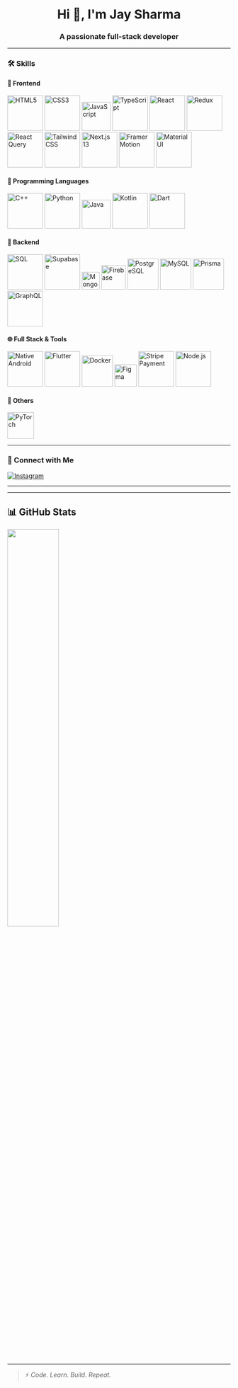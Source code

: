<h1 align="center">Hi 👋, I'm Jay Sharma</h1>
<h3 align="center">A passionate full-stack developer</h3>

---

### 🛠️ Skills

#### 🚀 Frontend

<p align="left">
  <img src="https://jay-sharmaa.github.io/jay-sharmaa/public/html.png" alt="HTML5" width="80" height="80"/>
  <img src="https://jay-sharmaa.github.io/jay-sharmaa/public/css.png" alt="CSS3" width="80" height="80"/>
  <img src="https://jay-sharmaa.github.io/jay-sharmaa/public/js.png" alt="JavaScript" width="65" height="65"/>
  <img src="https://jay-sharmaa.github.io/jay-sharmaa/public/ts.png" alt="TypeScript" width="80" height="80"/>
  <img src="https://jay-sharmaa.github.io/jay-sharmaa/public/react.png" alt="React" width="80" height="80"/>
  <img src="https://jay-sharmaa.github.io/jay-sharmaa/public/redux.png" alt="Redux" width="80" height="80"/>
  <img src="https://jay-sharmaa.github.io/jay-sharmaa/public/reactquery.png" alt="React Query" width="80" height="80"/>
  <img src="https://jay-sharmaa.github.io/jay-sharmaa/public/tailwind.png" alt="Tailwind CSS" width="80" height="80"/>
  <img src="https://jay-sharmaa.github.io/jay-sharmaa/public/next.png" alt="Next.js 13" width="80" height="80"/>
  <img src="https://jay-sharmaa.github.io/jay-sharmaa/public/framer.png" alt="Framer Motion" width="80" height="80"/>
  <img src="https://jay-sharmaa.github.io/jay-sharmaa/public/mui.png" alt="Material UI" width="80" height="80"/>
</p>

#### 🧠 Programming Languages

<p align="left">
  <img src="https://jay-sharmaa.github.io/jay-sharmaa/public/cpp.png" alt="C++" width="80" height="80"/>
  <img src="https://jay-sharmaa.github.io/jay-sharmaa/public/py.png" alt="Python" width="80" height="80"/>
  <img src="https://jay-sharmaa.github.io/jay-sharmaa/public/java.webp" alt="Java" width="65" height="65"/>
  <img src="https://jay-sharmaa.github.io/jay-sharmaa/public/kotlin.png" alt="Kotlin" width="80" height="80"/>
  <img src="https://jay-sharmaa.github.io/jay-sharmaa/public/dart.png" alt="Dart" width="80" height="80"/>
</p>

#### 💾 Backend

<p align="left">
  <img src="https://jay-sharmaa.github.io/jay-sharmaa/public/sql.png" alt="SQL" width="80" height="80"/>
  <img src="https://jay-sharmaa.github.io/jay-sharmaa/public/supabase.png" alt="Supabase" width="80" height="80"/>
  <img src="https://jay-sharmaa.github.io/jay-sharmaa/public/mongodb.png" alt="MongoDB" width="40" height="40"/>
  <img src="https://jay-sharmaa.github.io/jay-sharmaa/public/fi.png" alt="Firebase" width="55" height="55"/>
  <img src="https://jay-sharmaa.github.io/jay-sharmaa/public/postger.png" alt="PostgreSQL" width="70" height="70"/>
  <img src="https://jay-sharmaa.github.io/jay-sharmaa/public/mysql.png" alt="MySQL" width="70" height="70"/>
  <img src="https://jay-sharmaa.github.io/jay-sharmaa/public/prisma.webp" alt="Prisma" width="70" height="70"/>
  <img src="https://jay-sharmaa.github.io/jay-sharmaa/public/graphql.png" alt="GraphQL" width="80" height="80"/>
</p>

#### 🌐 Full Stack & Tools

<p align="left">
  <img src="https://jay-sharmaa.github.io/jay-sharmaa/public/and.png" alt="Native Android" width="80" height="80"/>
  <img src="https://jay-sharmaa.github.io/jay-sharmaa/public/f.png" alt="Flutter" width="80" height="80"/>
  <img src="https://jay-sharmaa.github.io/jay-sharmaa/public/docker.webp" alt="Docker" width="70" height="70"/>
  <img src="https://jay-sharmaa.github.io/jay-sharmaa/public/figma.png" alt="Figma" width="50" height="50"/>
  <img src="https://jay-sharmaa.github.io/jay-sharmaa/public/stripe.webp" alt="Stripe Payment" width="80" height="80"/>
  <img src="https://jay-sharmaa.github.io/jay-sharmaa/public/node-js.png" alt="Node.js" width="80" height="80"/>
</p>

#### 🧪 Others

<p align="left">
  <img src="https://jay-sharmaa.github.io/jay-sharmaa/public/p.png" alt="PyTorch" width="60" height="60"/>
</p>

---

### 🔗 Connect with Me

[![Instagram](https://jay-sharmaa.github.io/jay-sharmaa/public/5296765_camera_instagram_instagram%20logo_icon.png)](https://www.instagram.com/___jay__sharma__/?hl=en)

---

---

## 📊 GitHub Stats

<p align="left">
  <img src="https://github-readme-stats.vercel.app/api/top-langs/?username=jay-sharmaa&layout=compact&theme=radical" width="48%"/>
</p>

---

> ⚡ *Code. Learn. Build. Repeat.*
